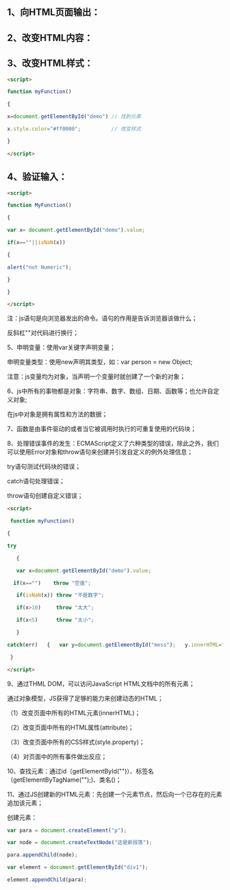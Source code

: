 ## 1、向HTML页面输出：

<script>

document.write("<h1>this is a heading!</h1>");

</script>

## 2、改变HTML内容：

<script>

function myFunction()

{x=document.getElementById("demo")；//查找元素

x.innerHTML="Hello JS!";//改变内容

}

</script>

## 3、改变HTML样式：

```html
<script>

function myFunction()

{

x=document.getElementById("demo") // 找到元素

x.style.color="#ff0000";          // 改变样式

}

</script>
```

## 4、验证输入：

```html
<script>

function MyFunction()

{

var x= document.getElementById("demo").value;

if(x==""||isNaN(x))

{

alert("not Numeric");

}

}

</script>
```

注：js语句是向浏览器发出的命令。语句的作用是告诉浏览器该做什么；

反斜杠"\"对代码进行换行；

5、申明变量：使用var关键字声明变量；

申明变量类型：使用new声明其类型，如：var person = new Object;

注意：js变量均为对象，当声明一个变量时就创建了一个新的对象；

6、js中所有的事物都是对象：字符串、数字、数组、日期、函数等；也允许自定义对象;

在js中对象是拥有属性和方法的数据；

7、函数是由事件驱动的或者当它被调用时执行的可重复使用的代码块；

8、处理错误事件的发生：ECMAScript定义了六种类型的错误，除此之外，我们可以使用Error对象和throw语句来创建并引发自定义的例外处理信息；

try语句测试代码块的错误；

catch语句处理错误；

throw语句创建自定义错误；

```html
<script>

 function myFunction() 

{ 

try

   {

   var x=document.getElementById("demo").value; 

  if(x=="")    throw "空值";

   if(isNaN(x)) throw "不是数字";

   if(x>10)     throw "太大";

   if(x<5)      throw "太小";

   } 

catch(err)   {   var y=document.getElementById("mess");   y.innerHTML="Error: " + err + ".";   }

 } 

</script>
```

9、通过THML DOM，可以访问JavaScript HTML文档中的所有元素；

通过对象模型，JS获得了足够的能力来创建动态的HTML；

（1）改变页面中所有的HTML元素(innerHTML)；

（2）改变页面中所有的HTML属性(attribute)；

（3）改变页面中所有的CSS样式(style.property)；

（4）对页面中的所有事件做出反应；

10、查找元素：通过id（getElementById("")）、标签名（getElementByTagName("");)、类名()；

11、通过JS创建新的HTML元素：先创建一个元素节点，然后向一个已存在的元素追加该元素；

创建元素：

```js
var para = document.createElement("p");

var node = document.createTextNode("这是新段落");

para.appendChild(node);

var element = document.getElementById("div1");

element.appendChild(para);
```


